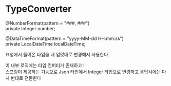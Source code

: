 # TypeConverter  

@NumberFormat(pattern = "###, ###")  
private Integer number;

@DataTimeFormat(pattern = "yyyy-MM-dd HH:mm:ss")  
private LocalDateTime localDateTime;

요청에서 들어온 타입을 내 입맛대로 변경해서 사용한다 

이 내부 로직에는 타입 컨버터가 존재하고 !   
스프링이 제공하는 기능으로 Json 타입에서 Integer 타입으로 변경하고 응답시에는 다시 반대로 전환한다

